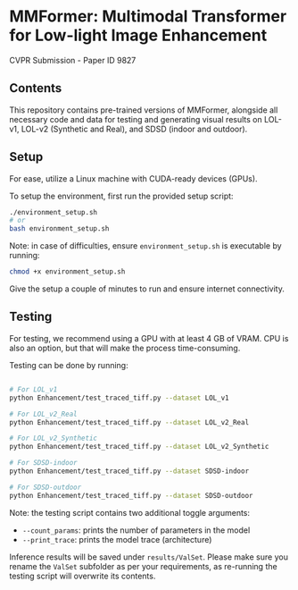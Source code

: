 # MMFormer: Multimodal Transformer for Low-light Image Enhancement
CVPR Submission - Paper ID 9827

## Contents
This repository contains pre-trained versions of MMFormer, alongside all necessary code and data for testing and generating visual results on LOL-v1, LOL-v2 (Synthetic and Real), and SDSD (indoor and outdoor).

## Setup
For ease, utilize a Linux machine with CUDA-ready devices (GPUs).

To setup the environment, first run the provided setup script:

```bash
./environment_setup.sh
# or 
bash environment_setup.sh
```

Note: in case of difficulties, ensure ```environment_setup.sh``` is executable by running:

```bash
chmod +x environment_setup.sh
```

Give the setup a couple of minutes to run and ensure internet connectivity.

## Testing
For testing, we recommend using a GPU with at least 4 GB of VRAM. CPU is also an option, but that will make the process time-consuming.

Testing can be done by running:

```bash

# For LOL_v1
python Enhancement/test_traced_tiff.py --dataset LOL_v1 

# For LOL_v2_Real
python Enhancement/test_traced_tiff.py --dataset LOL_v2_Real

# For LOL_v2_Synthetic
python Enhancement/test_traced_tiff.py --dataset LOL_v2_Synthetic

# For SDSD-indoor
python Enhancement/test_traced_tiff.py --dataset SDSD-indoor

# For SDSD-outdoor
python Enhancement/test_traced_tiff.py --dataset SDSD-outdoor

```

Note: the testing script contains two additional toggle arguments:
- ```--count_params```: prints the number of parameters in the model
- ```--print_trace```: prints the model trace (architecture)

Inference results will be saved under ```results/ValSet```. Please make sure you rename the ```ValSet``` subfolder as per your requirements, as re-running the testing script will overwrite its contents.
